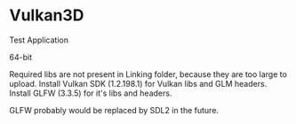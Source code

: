 # Vulkan3D
Test Application

64-bit

Required libs are not present in Linking folder, because they are too large to upload.
Install Vulkan SDK (1.2.198.1) for Vulkan libs and GLM headers.
Install GLFW (3.3.5) for it's libs and headers.

GLFW probably would be replaced by SDL2 in the future.
